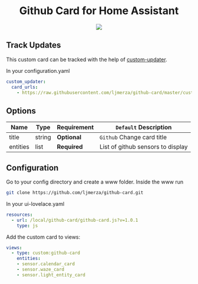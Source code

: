 <h1 align="center">Github Card for Home Assistant</h1>

<p align="center">
  <img src='https://i.imgur.com/r7z29br.png' />
</p>


<h2>Track Updates</h2>

This custom card can be tracked with the help of [custom-updater](https://github.com/custom-components/custom_updater).

In your configuration.yaml

```yaml
custom_updater:
  card_urls:
    - https://raw.githubusercontent.com/ljmerza/github-card/master/custom_updater.json
```

<h2>Options</h2>

| Name | Type | Requirement | `Default` Description
| ---- | ---- | ------- | -----------
| title | string | **Optional** | `Github` Change card title
| entities | list | **Required** | List of github sensors to display

<h2>Configuration</h2>
Go to your config directory and create a www folder. Inside the www run

```bash
git clone https://github.com/ljmerza/github-card.git
```

In your ui-lovelace.yaml

```yaml
resources:
  - url: /local/github-card/github-card.js?v=1.0.1
    type: js
```

Add the custom card to views:

```yaml
views:
  - type: custom:github-card
    entities:
    - sensor.calendar_card
    - sensor.waze_card
    - sensor.light_entity_card
```